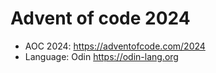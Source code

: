 # Advent of code 2024

- AOC 2024: https://adventofcode.com/2024
- Language: Odin https://odin-lang.org